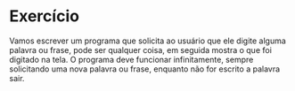 # Exercício
Vamos escrever um programa que solicita ao usuário que ele digite alguma palavra ou frase, pode ser qualquer coisa, em seguida mostra o que foi digitado na tela. O programa deve funcionar infinitamente, sempre solicitando uma nova palavra ou frase, enquanto não for escrito a palavra sair.